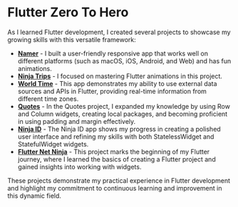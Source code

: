 # Flutter Zero To Hero

As I learned Flutter development, I created several projects to showcase my growing skills with this versatile framework:

- [**Namer**](https://github.com/bilalBakhrom/flutter-zero-to-hero/tree/feat/namer_app/namer_app) - I built a user-friendly responsive app that works well on different platforms (such as macOS, iOS, Android, and Web) and has fun animations.
- [**Ninja Trips**](https://github.com/bilalBakhrom/flutter-zero-to-hero/tree/master/world_time) - I focused on mastering Flutter animations in this project.
- [**World Time**](https://github.com/bilalBakhrom/flutter-zero-to-hero/tree/master/world_time) - This app demonstrates my ability to use external data sources and APIs in Flutter, providing real-time information from different time zones.
- [**Quotes**](https://github.com/bilalBakhrom/flutter-zero-to-hero/tree/master/qutoes) - In the Quotes project, I expanded my knowledge by using Row and Column widgets, creating local packages, and becoming proficient in using padding and margin effectively.
- [**Ninja ID**](https://github.com/bilalBakhrom/flutter-zero-to-hero/tree/master/ninja_id) - The Ninja ID app shows my progress in creating a polished user interface and refining my skills with both StatelessWidget and StatefulWidget widgets.
- [**Flutter Net Ninja**](https://github.com/bilalBakhrom/flutter-zero-to-hero/tree/master/flutter_net_ninja) - This project marks the beginning of my Flutter journey, where I learned the basics of creating a Flutter project and gained insights into working with widgets.

These projects demonstrate my practical experience in Flutter development and highlight my commitment to continuous learning and improvement in this dynamic field.
